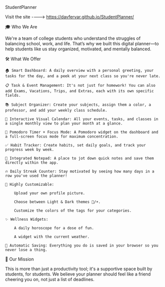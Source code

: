 StudentPlanner

Visit the site ----> https://davfervar.github.io/StudentPlanner/

🎓 Who We Are

We're a team of college students who understand the struggles of balancing school, work, and life. That’s why we built this digital planner—to help students like us stay organized, motivated, and mentally balanced.

🛠️ What We Offer

    🏠 Smart Dashboard: A daily overview with a personal greeting, your tasks for the day, and a peek at your next class so you're never late.

    📋 Task & Event Management: It's not just for homework! You can also add Exams, Vacations, Trips, and Extras, each with its own specific fields.

    📚 Subject Organizer: Create your subjects, assign them a color, a professor, and add your weekly class schedule.

    📅 Interactive Visual Calendar: All your events, tasks, and classes in a single monthly view to plan your month at a glance.

    🍅 Pomodoro Timer + Focus Mode: A Pomodoro widget on the dashboard and a full-screen focus mode for maximum concentration.

    ✅ Habit Tracker: Create habits, set daily goals, and track your progress week by week.

    📝 Integrated Notepad: A place to jot down quick notes and save them directly within the app.

    🔥 Daily Streak Counter: Stay motivated by seeing how many days in a row you've used the planner!

    🎨 Highly Customizable:

        Upload your own profile picture.

        Choose between Light & Dark themes 🌙/☀️.

        Customize the colors of the tags for your categories.

    ✨ Wellness Widgets:

        A daily horoscope for a dose of fun.

        A widget with the current weather.

    💾 Automatic Saving: Everything you do is saved in your browser so you never lose a thing.

💜 Our Mission

This is more than just a productivity tool; it's a supportive space built by students, for students. We believe your planner should feel like a friend cheering you on, not just a list of deadlines.
